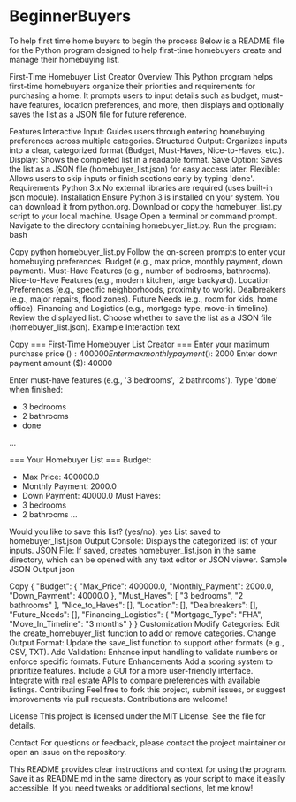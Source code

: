 # BeginnerBuyers
To help first time home buyers to begin the process
Below is a README file for the Python program designed to help first-time homebuyers create and manage their homebuying list.

First-Time Homebuyer List Creator
Overview
This Python program helps first-time homebuyers organize their priorities and requirements for purchasing a home. It prompts users to input details such as budget, must-have features, location preferences, and more, then displays and optionally saves the list as a JSON file for future reference.

Features
Interactive Input: Guides users through entering homebuying preferences across multiple categories.
Structured Output: Organizes inputs into a clear, categorized format (Budget, Must-Haves, Nice-to-Haves, etc.).
Display: Shows the completed list in a readable format.
Save Option: Saves the list as a JSON file (homebuyer_list.json) for easy access later.
Flexible: Allows users to skip inputs or finish sections early by typing 'done'.
Requirements
Python 3.x
No external libraries are required (uses built-in json module).
Installation
Ensure Python 3 is installed on your system. You can download it from python.org.
Download or copy the homebuyer_list.py script to your local machine.
Usage
Open a terminal or command prompt.
Navigate to the directory containing homebuyer_list.py.
Run the program:
bash

Copy
python homebuyer_list.py
Follow the on-screen prompts to enter your homebuying preferences:
Budget (e.g., max price, monthly payment, down payment).
Must-Have Features (e.g., number of bedrooms, bathrooms).
Nice-to-Have Features (e.g., modern kitchen, large backyard).
Location Preferences (e.g., specific neighborhoods, proximity to work).
Dealbreakers (e.g., major repairs, flood zones).
Future Needs (e.g., room for kids, home office).
Financing and Logistics (e.g., mortgage type, move-in timeline).
Review the displayed list.
Choose whether to save the list as a JSON file (homebuyer_list.json).
Example Interaction
text

Copy
=== First-Time Homebuyer List Creator ===
Enter your maximum purchase price ($): 400000
Enter max monthly payment ($): 2000
Enter down payment amount ($): 40000

Enter must-have features (e.g., '3 bedrooms', '2 bathrooms'). Type 'done' when finished:
- 3 bedrooms
- 2 bathrooms
- done

...

=== Your Homebuyer List ===
Budget:
  - Max Price: 400000.0
  - Monthly Payment: 2000.0
  - Down Payment: 40000.0
Must Haves:
  - 3 bedrooms
  - 2 bathrooms
...

Would you like to save this list? (yes/no): yes
List saved to homebuyer_list.json
Output
Console: Displays the categorized list of your inputs.
JSON File: If saved, creates homebuyer_list.json in the same directory, which can be opened with any text editor or JSON viewer.
Sample JSON Output
json

Copy
{
    "Budget": {
        "Max_Price": 400000.0,
        "Monthly_Payment": 2000.0,
        "Down_Payment": 40000.0
    },
    "Must_Haves": [
        "3 bedrooms",
        "2 bathrooms"
    ],
    "Nice_to_Haves": [],
    "Location": [],
    "Dealbreakers": [],
    "Future_Needs": [],
    "Financing_Logistics": {
        "Mortgage_Type": "FHA",
        "Move_In_Timeline": "3 months"
    }
}
Customization
Modify Categories: Edit the create_homebuyer_list function to add or remove categories.
Change Output Format: Update the save_list function to support other formats (e.g., CSV, TXT).
Add Validation: Enhance input handling to validate numbers or enforce specific formats.
Future Enhancements
Add a scoring system to prioritize features.
Include a GUI for a more user-friendly interface.
Integrate with real estate APIs to compare preferences with available listings.
Contributing
Feel free to fork this project, submit issues, or suggest improvements via pull requests. Contributions are welcome!

License
This project is licensed under the MIT License. See the  file for details.

Contact
For questions or feedback, please contact the project maintainer or open an issue on the repository.

This README provides clear instructions and context for using the program. Save it as README.md in the same directory as your script to make it easily accessible. If you need tweaks or additional sections, let me know!
